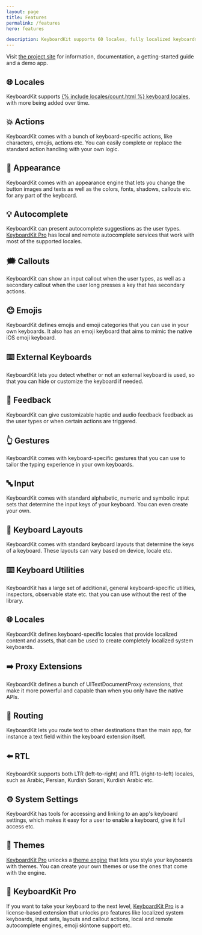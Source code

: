 ```yaml
---
layout: page
title: Features
permalink: /features
hero: features

description: KeyboardKit supports 60 locales, fully localized keyboards, customizable styles and layouts, autocomplete, audio and haptic feedback and much more.
---
```


Visit [the project site]({{site.github_url}}) for information, documentation, a getting-started guide and a demo app.


## 🌐 Locales

KeyboardKit supports <a href="/locales">{% include locales/count.html %} keyboard locales</a>, with more being added over time.


## 💥 Actions

KeyboardKit comes with a bunch of keyboard-specific actions, like characters, emojis, actions etc. You can easily complete or replace the standard action handling with your own logic.


## 🎨 Appearance

KeyboardKit comes with an appearance engine that lets you change the button images and texts as well as the colors, fonts, shadows, callouts etc. for any part of the keyboard.


## 💡 Autocomplete

KeyboardKit can present autocomplete suggestions as the user types. [KeyboardKit Pro](/pro) has local and remote autocomplete services that work with most of the supported locales.


## 🗯 Callouts

KeyboardKit can show an input callout when the user types, as well as a secondary callout when the user long presses a key that has secondary actions.


## 😊 Emojis

KeyboardKit defines emojis and emoji categories that you can use in your own keyboards. It also has an emoji keyboard that aims to mimic the native iOS emoji keyboard.


## ⌨️ External Keyboards

KeyboardKit lets you detect whether or not an external keyboard is used, so that you can hide or customize the keyboard if needed.


## 👋 Feedback

KeyboardKit can give customizable haptic and audio feedback feedback as the user types or when certain actions are triggered.


## 👆 Gestures

KeyboardKit comes with keyboard-specific gestures that you can use to tailor the typing experience in your own keyboards.


## 🔤 Input

KeyboardKit comes with standard alphabetic, numeric and symbolic input sets that determine the input keys of your keyboard. You can even create your own.


## 💱 Keyboard Layouts

KeyboardKit comes with standard keyboard layouts that determine the keys of a keyboard. These layouts can vary based on device, locale etc.


## ⌨️ Keyboard Utilities

KeyboardKit has a large set of additional, general keyboard-specific utilities, inspectors, observable state etc. that you can use without the rest of the library.


## 🌐 Locales

KeyboardKit defines keyboard-specific locales that provide localized content and assets, that can be used to create completely localized system keyboards.


## ➡️ Proxy Extensions

KeyboardKit defines a bunch of UITextDocumentProxy extensions, that make it more powerful and capable than when you only have the native APIs.


## 🚏 Routing

KeyboardKit lets you route text to other destinations than the main app, for instance a text field within the keyboard extension itself.


## ⬅️ RTL

KeyboardKit supports both LTR (left-to-right) and RTL (right-to-left) locales, such as Arabic, Persian, Kurdish Sorani, Kurdish Arabic etc.


## ⚙️ System Settings

KeyboardKit has tools for accessing and linking to an app's keyboard settings, which makes it easy for a user to enable a keyboard, give it full access etc.


## 🎨 Themes

[KeyboardKit Pro](/pro) unlocks a [theme engine](/themes) that lets you style your keyboards with themes. You can create your own themes or use the ones that come with the engine.


## 👑 KeyboardKit Pro

If you want to take your keyboard to the next level, [KeyboardKit Pro](/pro) is a license-based extension that unlocks pro features like localized system keyboards, input sets, layouts and callout actions, local and remote autocomplete engines, emoji skintone support etc.